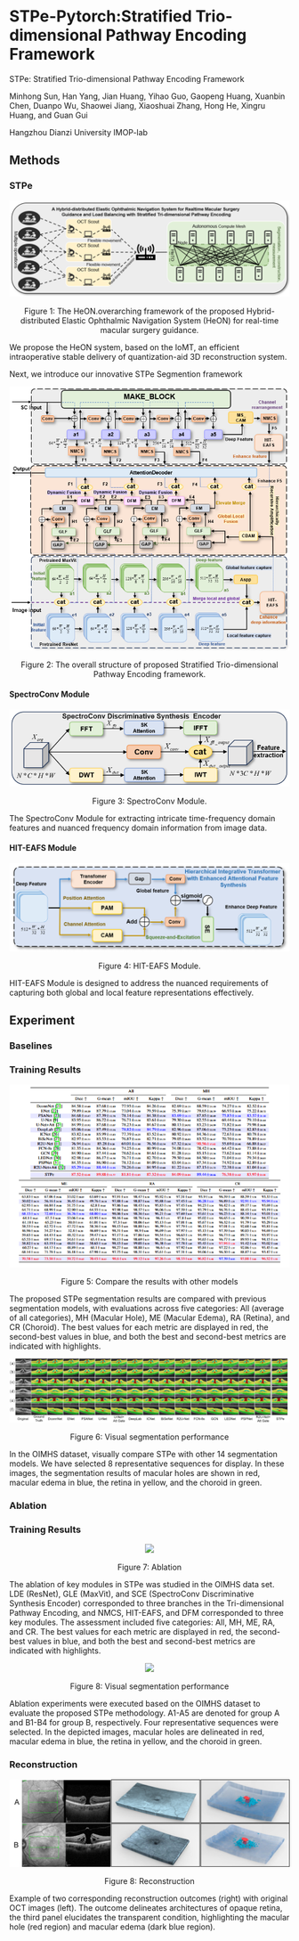 # STPe-Pytorch:Stratified Trio-dimensional Pathway Encoding Framework

STPe: Stratified Trio-dimensional Pathway Encoding Framework

Minhong Sun, Han Yang, Jian Huang, Yihao Guo, Gaopeng Huang, Xuanbin Chen, Duanpo Wu, Shaowei Jiang, Xiaoshuai Zhang, Hong He, Xingru Huang, and Guan Gui

Hangzhou Dianzi University IMOP-lab

## Methods
### STPe
<div align=center>
  <img src="https://github.com/IMOP-lab/STPe-Pytorch/blob/main/images/HeON.png">
</div>
<p align=center>
  Figure 1: The HeON.overarching framework of the proposed Hybrid-distributed Elastic Ophthalmic Navigation System (HeON) for real-time macular surgery guidance.
</p>

We propose the HeON system, based on the IoMT, an efficient intraoperative stable delivery of quantization-aid 3D reconstruction system.

Next, we introduce our innovative STPe Segmention framework

<div align=center>
  <img src="https://github.com/IMOP-lab/STPe-Pytorch/blob/main/images/STPe.png">
</div>
<p align=center>
  Figure 2: The overall structure of proposed Stratified Trio-dimensional Pathway Encoding framework.
</p>

#### SpectroConv Module

<div align=center>
  <img src="https://github.com/IMOP-lab/STPe-Pytorch/blob/main/images/SpectroConv.png">
</div>
<p align=center>
  Figure 3: SpectroConv Module.
</p>

The SpectroConv Module for extracting intricate time-frequency domain features and nuanced frequency domain information from image data.

#### HIT-EAFS Module

<div align=center>
  <img src="https://github.com/IMOP-lab/STPe-Pytorch/blob/main/images/HIT-EAFS.png">
</div>
<p align=center>
  Figure 4: HIT-EAFS Module.
</p>

HIT-EAFS Module is designed to address the nuanced requirements of capturing both global and local feature representations effectively.

## Experiment
### Baselines
### Training Results

<div align=center>
    <img src="https://github.com/IMOP-lab/STPe-Pytorch/blob/main/table/baseline.png">
</div>
<p align=center>
  Figure 5: Compare the results with other models
</p>

The proposed STPe segmentation results are compared with previous segmentation models, with evaluations across five categories: All (average of all categories), MH (Macular Hole), ME (Macular Edema), RA (Retina), and CR (Choroid). The best values for each metric are displayed in red, the second-best values in blue, and both the best and second-best metrics are indicated with highlights.


<div align=center>
    <img src="https://github.com/IMOP-lab/STPe-Pytorch/blob/main/images/baseline.png">
</div>
<p align=center>
  Figure 6: Visual segmentation performance 
</p>

In the OIMHS dataset, visually compare STPe with other 14 segmentation models. We have selected 8 representative sequences for display. In these images, the segmentation results of macular holes are shown in red, macular edema in blue, the retina in yellow, and the choroid in green.

### Ablation
### Training Results

<div align=center>
    <img src="https://github.com/IMOP-lab/STPe-Pytorch/blob/main/table/Ablation.png">
</div>
<p align=center>
  Figure 7: Ablation
</p>

The ablation of key modules in STPe was studied in the OIMHS data set. LDE (ResNet), GLE (MaxVit), and SCE (SpectroConv Discriminative Synthesis Encoder) corresponded to three branches in the Tri-dimensional Pathway Encoding, and NMCS, HIT-EAFS, and DFM corresponded to three key modules. The assessment included five categories: All, MH, ME, RA, and CR. The best values for each metric are displayed in red, the second-best values in blue, and both the best and second-best metrics are indicated with highlights.

<div align=center>
    <img src="https://github.com/IMOP-lab/STPe-Pytorch/blob/main/images/Ablation.jpg">
</div>
<p align=center>
  Figure 8: Visual segmentation performance 
</p>

Ablation experiments were executed based on the OIMHS dataset to evaluate the proposed STPe methodology. A1-A5 are denoted for group A and B1-B4 for group B, respectively. Four representative sequences were selected. In the depicted images, macular holes are delineated in red, macular edema in blue, the retina in yellow, and the choroid in green.

### Reconstruction

<div align=center>
    <img src="https://github.com/IMOP-lab/STPe-Pytorch/blob/main/images/reconstruction.png">
</div>
<p align=center>
  Figure 8: Reconstruction
</p>

Example of two corresponding reconstruction outcomes (right) with original OCT images (left). The outcome delineates architectures of opaque retina, the third panel elucidates the transparent condition, highlighting the macular hole (red region) and macular edema (dark blue region).



